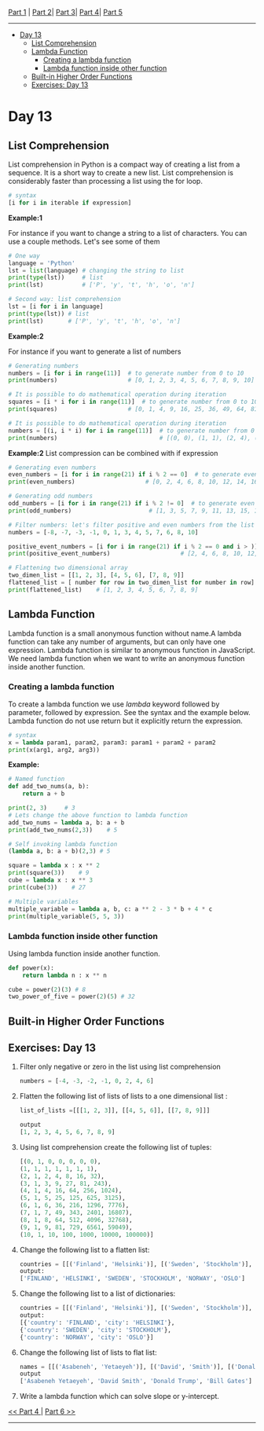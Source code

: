 [Part 1](https://github.com/Asabeneh/30-Days-Of-Python) | [Part 2](https://github.com/Asabeneh/30-Days-Of-Python/blob/master/readme4-6.md)| [Part 3](https://github.com/Asabeneh/30-Days-Of-Python/blob/master/readme7-9.md)| [Part 4](https://github.com/Asabeneh/30-Days-Of-Python/blob/master/readme10-12.md)| [Part 5](https://github.com/Asabeneh/30-Days-Of-Python/blob/master/readme13-15.md)

---

- [Day 13](#day-13)
  - [List Comprehension](#list-comprehension)
  - [Lambda Function](#lambda-function)
    - [Creating a lambda function](#creating-a-lambda-function)
    - [Lambda function inside other function](#lambda-function-inside-other-function)
  - [Built-in Higher Order Functions](#built-in-higher-order-functions)
  - [Exercises: Day 13](#exercises-day-13)

# Day 13

## List Comprehension

List comprehension in Python is a compact way of creating a list from a sequence. It is a short way to create a new list. List comprehension is considerably faster than processing a list using the for loop.

```py
# syntax
[i for i in iterable if expression]
```

**Example:1**

For instance if you want to change a string to a list of characters. You can use a couple methods. Let's see some of them

```py
# One way
language = 'Python'
lst = list(language) # changing the string to list
print(type(lst))     # list
print(lst)           # ['P', 'y', 't', 'h', 'o', 'n']

# Second way: list comprehension
lst = [i for i in language]
print(type(lst)) # list
print(lst)       # ['P', 'y', 't', 'h', 'o', 'n']

```

**Example:2**

For instance if you want to generate a list of numbers

```py
# Generating numbers
numbers = [i for i in range(11)]  # to generate number from 0 to 10
print(numbers)                    # [0, 1, 2, 3, 4, 5, 6, 7, 8, 9, 10]

# It is possible to do mathematical operation during iteration
squares = [i * i for i in range(11)]  # to generate number from 0 to 10
print(squares)                    # [0, 1, 4, 9, 16, 25, 36, 49, 64, 81, 100]

# It is possible to do mathematical operation during iteration
numbers = [(i, i * i) for i in range(11)]  # to generate number from 0 to 10
print(numbers)                             # [(0, 0), (1, 1), (2, 4), (3, 9), (4, 16), (5, 25)]

```

**Example:2**
List compression can be combined with if expression

```py
# Generating even numbers
even_numbers = [i for i in range(21) if i % 2 == 0]  # to generate even number between 0 to 21
print(even_numbers)                    # [0, 2, 4, 6, 8, 10, 12, 14, 16, 18, 20]

# Generating odd numbers
odd_numbers = [i for i in range(21) if i % 2 != 0]  # to generate even number between 0 to 21
print(odd_numbers)                      # [1, 3, 5, 7, 9, 11, 13, 15, 17, 19]                     # [0, 1, 4, 9, 16, 25, 36, 49, 64, 81, 100]

# Filter numbers: let's filter positive and even numbers from the list below
numbers = [-8, -7, -3, -1, 0, 1, 3, 4, 5, 7, 6, 8, 10]

positive_event_numbers = [i for i in range(21) if i % 2 == 0 and i > )]  # to generate even number between 0 to 21
print(positive_event_numbers)                    # [2, 4, 6, 8, 10, 12, 14, 16, 18, 20]

# Flattening two dimensional array
two_dimen_list = [[1, 2, 3], [4, 5, 6], [7, 8, 9]]
flattened_list = [ number for row in two_dimen_list for number in row]
print(flattened_list)    # [1, 2, 3, 4, 5, 6, 7, 8, 9]
```

## Lambda Function

Lambda function is a small anonymous function without name.A lambda function can take any number of arguments, but can only have one expression. Lambda function is similar to anonymous function in JavaScript. We need lambda function when we want to write an anonymous function inside another function.

### Creating a lambda function

To create a lambda function we use _lambda_ keyword followed by parameter, followed by expression. See the syntax and the example below. Lambda function do not use return but it explicitly return the expression.

```py
# syntax
x = lambda param1, param2, param3: param1 + param2 + param2
print(x(arg1, arg2, arg3))
```

**Example:**

```py
# Named function
def add_two_nums(a, b):
    return a + b

print(2, 3)     # 3
# Lets change the above function to lambda function
add_two_nums = lambda a, b: a + b
print(add_two_nums(2,3))    # 5

# Self invoking lambda function
(lambda a, b: a + b)(2,3) # 5

square = lambda x : x ** 2
print(square(3))    # 9
cube = lambda x : x ** 3
print(cube(3))    # 27

# Multiple variables
multiple_variable = lambda a, b, c: a ** 2 - 3 * b + 4 * c
print(multiple_variable(5, 5, 3))

```

### Lambda function inside other function

Using lambda function inside another function.

```py
def power(x):
    return lambda n : x ** n

cube = power(2)(3) # 8
two_power_of_five = power(2)(5) # 32
```

## Built-in Higher Order Functions

## Exercises: Day 13

1. Filter only negative or zero in the list using list comprehension
   ```py
   numbers = [-4, -3, -2, -1, 0, 2, 4, 6]
   ```
1. Flatten the following list of lists of lists to a one dimensional list :

   ```py
   list_of_lists =[[[1, 2, 3]], [[4, 5, 6]], [[7, 8, 9]]]

   output
   [1, 2, 3, 4, 5, 6, 7, 8, 9]

   ```

1. Using list comprehension create the following list of tuples:
   ```py
   [(0, 1, 0, 0, 0, 0, 0),
   (1, 1, 1, 1, 1, 1, 1),
   (2, 1, 2, 4, 8, 16, 32),
   (3, 1, 3, 9, 27, 81, 243),
   (4, 1, 4, 16, 64, 256, 1024),
   (5, 1, 5, 25, 125, 625, 3125),
   (6, 1, 6, 36, 216, 1296, 7776),
   (7, 1, 7, 49, 343, 2401, 16807),
   (8, 1, 8, 64, 512, 4096, 32768),
   (9, 1, 9, 81, 729, 6561, 59049),
   (10, 1, 10, 100, 1000, 10000, 100000)]
   ```
2. Change the following list to a flatten list:
   ```py
   countries = [[('Finland', 'Helsinki')], [('Sweden', 'Stockholm')], [('Norway', 'Oslo')]]
   output:
   ['FINLAND', 'HELSINKI', 'SWEDEN', 'STOCKHOLM', 'NORWAY', 'OSLO']
   ```
3. Change the following list to a list of dictionaries:
   ```py
   countries = [[('Finland', 'Helsinki')], [('Sweden', 'Stockholm')], [('Norway', 'Oslo')]]
   output:
   [{'country': 'FINLAND', 'city': 'HELSINKI'},
   {'country': 'SWEDEN', 'city': 'STOCKHOLM'},
   {'country': 'NORWAY', 'city': 'OSLO'}]
   ```
4. Change the following list of lists to flat list:
   ```py
   names = [[('Asabeneh', 'Yetaeyeh')], [('David', 'Smith')], [('Donald', 'Trump')], [('Bill', 'Gates')]]
   output
   ['Asabeneh Yetaeyeh', 'David Smith', 'Donald Trump', 'Bill Gates']
   ```
5. Write a lambda function which can solve slope or y-intercept. 

[<< Part 4 ](https://github.com/Asabeneh/30-Days-Of-Python/blob/master/readme10-12.md) | [Part 6 >>](<[#](https://github.com/Asabeneh/30-Days-Of-Python/blob/master/readme16-18.md)>)

---
